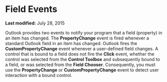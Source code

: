
# Field Events

 **Last modified:** July 28, 2015


Outlook provides two events to notify your program that a field (property) in an item has changed. The  **PropertyChange** event is fired whenever a standard Outlook field in an item has changed. Outlook fires the **CustomPropertyChange** event whenever a user-defined field changes.
A control that is bound to a field does not fire the  **Click** event, whether the control was selected from the **Control Toolbox** and subsequently bound to a field, or was selected from the **Field Chooser**. Consequently, you must use the  **PropertyChange** or **CustomPropertyChange** event to detect user interaction with a bound control.
